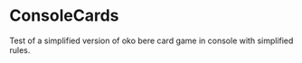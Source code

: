 # ConsoleCards
Test of a simplified version of oko bere card game in console with simplified rules.
